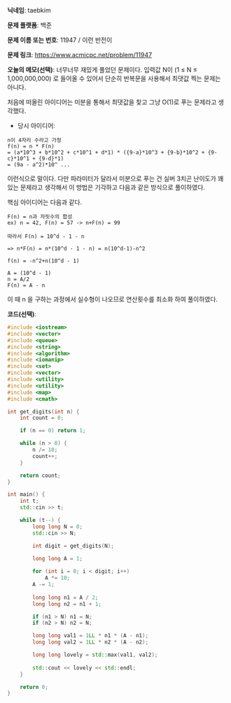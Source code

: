 **닉네임**: taebkim

**문제 플랫폼**: 백준

**문제 이름 또는 번호**: 11947 / 이런 반전이

**문제 링크**: https://www.acmicpc.net/problem/11947

**오늘의 메모(선택)**: 너무너무 재밌게 풀었던 문제이다. 
입력값 N이 (1 ≤ N ≤ 1,000,000,000) 로 들어올 수 있어서 단순히 반복문을 사용해서 최댓값 찍는 문제는 아니다.

처음에 떠올린 아이디어는 미분을 통해서 최댓값을 찾고 그냥 O(1)로 푸는 문제라고 생각했다.

- 당시 아이디어: 
```
n이 4자리 수라고 가정
f(n) = n * F(n)
= (a*10^3 + b*10^2 + c*10^1 + d*1) * ({9-a}*10^3 + {9-b}*10^2 + {9-c}*10^1 + {9-d}*1)
= (9a - a^2)*10^ ...
```
이런식으로 말이다. 다만 파라미터가 달라서 미분으로 푸는 건 실버 3치곤 난이도가 꽤 있는 문제라고 생각해서 이 방법은 기각하고 다음과 같은 방식으로 풀이하였다.

핵심 아이디어는 다음과 같다.

```
F(n) = n과 자릿수의 합성
ex) n = 42, F(n) = 57 -> n+F(n) = 99

따라서 F(n) = 10^d - 1 - n

=> n*F(n) = n*(10^d - 1 - n) = n(10^d-1)-n^2

f(n) = -n^2+n(10^d - 1)

A = (10^d - 1)
n = A/2
F(n) = A - n
```

이 때 n 을 구하는 과정에서 실수형이 나오므로 연산횟수를 최소화 하여 풀이하였다.

**코드(선택)**:

```c++
#include <iostream>
#include <vector>
#include <queue>
#include <string>
#include <algorithm>
#include <iomanip>
#include <set>
#include <vector>
#include <utility>
#include <utility>
#include <map>
#include <cmath>

int get_digits(int n) {
    int count = 0;

    if (n == 0) return 1;

    while (n > 0) {
        n /= 10;
        count++;
    }

    return count;
}

int main() {
    int t;
    std::cin >> t;

    while (t--) {
        long long N = 0;
        std::cin >> N;

        int digit = get_digits(N);
        
        long long A = 1;

        for (int i = 0; i < digit; i++)
            A *= 10;
        A -= 1;
        
        long long n1 = A / 2;
        long long n2 = n1 + 1;

        if (n1 > N) n1 = N;
        if (n2 > N) n2 = N;

        long long val1 = 1LL * n1 * (A - n1);
        long long val2 = 1LL * n2 * (A - n2);

        long long lovely = std::max(val1, val2);
        
        std::cout << lovely << std::endl;
    }

    return 0;
}
```